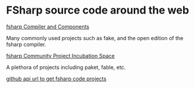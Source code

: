 # FSharp source code around the web

[fsharp Compiler and Components](https://github.com/fsharp)

Many commonly used projects such as fake, and the open edition of the fsharp compiler.

[fsharp Community Project Incubation Space](https://github.com/fsprojects)

A plethora of projects including paket, fable, etc.

[github api url to get fsharp code projects](https://api.github.com/legacy/repos/search/language:fsharp)


